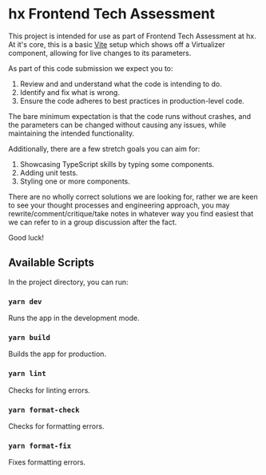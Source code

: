 # hx Frontend Tech Assessment

This project is intended for use as part of Frontend Tech Assessment at hx. At it's core, this is a basic [Vite](https://vitejs.dev/guide/) setup which shows off a Virtualizer component, allowing for live changes to its parameters.

As part of this code submission we expect you to:

1. Review and and understand what the code is intending to do.
2. Identify and fix what is wrong.
3. Ensure the code adheres to best practices in production-level code.

The bare minimum expectation is that the code runs without crashes, and the parameters can be changed without causing any issues, while maintaining the intended functionality.

Additionally, there are a few stretch goals you can aim for:

1. Showcasing TypeScript skills by typing some components.
2. Adding unit tests.
3. Styling one or more components.

There are no wholly correct solutions we are looking for, rather we are keen to see your thought processes and engineering approach, you may rewrite/comment/critique/take notes in whatever way you find easiest that we can refer to in a group discussion after the fact.

Good luck!

## Available Scripts

In the project directory, you can run:

### `yarn dev`

Runs the app in the development mode.

### `yarn build`

Builds the app for production.

### `yarn lint`

Checks for linting errors.

### `yarn format-check`

Checks for formatting errors.

### `yarn format-fix`

Fixes formatting errors.
